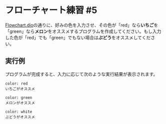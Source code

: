 # フローチャート練習 #5
[Flowchart.dio](./Flowchart.dio)の通りに、好みの色を入力させ、その色が「red」なら**いちご**を「green」なら**メロン**をオススメするプログラムを作成してください。もし入力した色が「red」でも「green」でもない場合は**ぶどう**をオススメしてください。

## 実行例
プログラムが完成すると、入力に応じて次のような実行結果が表示されます。

```
color: red
いちごがオススメ
```

```
color: green
メロンがオススメ
```

```
color: white
ぶどうがオススメ
```
